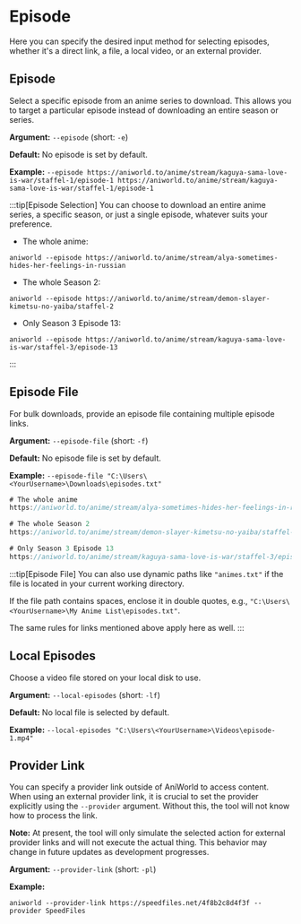 # Episode

Here you can specify the desired input method for selecting episodes, whether it's a direct link, a file, a local video, or an external provider.

## Episode

Select a specific episode from an anime series to download. This allows you to target a particular episode instead of downloading an entire season or series.

**Argument:** `--episode` (short: `-e`)

**Default:** No episode is set by default.

**Example:** `--episode https://aniworld.to/anime/stream/kaguya-sama-love-is-war/staffel-1/episode-1 https://aniworld.to/anime/stream/kaguya-sama-love-is-war/staffel-1/episode-1`

:::tip[Episode Selection]
You can choose to download an entire anime series, a specific season, or just a single episode, whatever suits your preference.

- The whole anime:
```
aniworld --episode https://aniworld.to/anime/stream/alya-sometimes-hides-her-feelings-in-russian
```

- The whole Season 2:
```
aniworld --episode https://aniworld.to/anime/stream/demon-slayer-kimetsu-no-yaiba/staffel-2
```

- Only Season 3 Episode 13:
```
aniworld --episode https://aniworld.to/anime/stream/kaguya-sama-love-is-war/staffel-3/episode-13
```
:::

## Episode File

For bulk downloads, provide an episode file containing multiple episode links.

**Argument:** `--episode-file` (short: `-f`)

**Default:** No episode file is set by default.

**Example:** `--episode-file "C:\Users\<YourUsername>\Downloads\episodes.txt"`

```jsx title="C:\Users\<YourUsername>\Downloads\episodes.txt"
# The whole anime
https://aniworld.to/anime/stream/alya-sometimes-hides-her-feelings-in-russian

# The whole Season 2
https://aniworld.to/anime/stream/demon-slayer-kimetsu-no-yaiba/staffel-2

# Only Season 3 Episode 13
https://aniworld.to/anime/stream/kaguya-sama-love-is-war/staffel-3/episode-13
```

:::tip[Episode File]
You can also use dynamic paths like `"animes.txt"` if the file is located in your current working directory.

If the file path contains spaces, enclose it in double quotes, e.g., `"C:\Users\<YourUsername>\My Anime List\episodes.txt"`.

The same rules for links mentioned above apply here as well.
:::

## Local Episodes

Choose a video file stored on your local disk to use.

**Argument:** `--local-episodes` (short: `-lf`)

**Default:** No local file is selected by default.

**Example:** `--local-episodes "C:\Users\<YourUsername>\Videos\episode-1.mp4"`

## Provider Link

You can specify a provider link outside of AniWorld to access content. When using an external provider link, it is crucial to set the provider explicitly using the `--provider` argument. Without this, the tool will not know how to process the link.

**Note:** At present, the tool will only simulate the selected action for external provider links and will not execute the actual thing. This behavior may change in future updates as development progresses.

**Argument:** `--provider-link` (short: `-pl`)

**Example:** 
```
aniworld --provider-link https://speedfiles.net/4f8b2c8d4f3f --provider SpeedFiles
```
